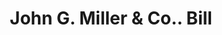 ---
doi: 10.7916/D8SR0BMZ
date_other: '1900'
date_other_textual: 1900-1909
form: printed ephemera
genre:
- Invoices
name:
- John G. Miller & Co.
object_in_context_url: https://biggert.cul.columbia.edu/items/view/ave_biggert_01741
subject_hierarchical_geographic:
- Chicago, Illinois, United States
subject_name:
- John G. Miller & Co.
title: John G. Miller & Co.. Bill
sort_title: John G. Miller & Co.. Bill
call_number: ave_biggert_01741
coordinates:
- 41.83694444444445,-87.68472222222222
pid: ave_biggert_01741
identifiers: ave_biggert_01741
canvas_id: ldpd:396999
permalink: "/items/ave_biggert_01741/"
layout: iiif-image-page
---